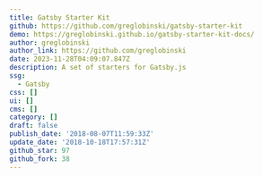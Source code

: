```yaml
---
title: Gatsby Starter Kit
github: https://github.com/greglobinski/gatsby-starter-kit
demo: https://greglobinski.github.io/gatsby-starter-kit-docs/
author: greglobinski
author_link: https://github.com/greglobinski
date: 2023-11-28T04:09:07.847Z
description: A set of starters for Gatsby.js
ssg:
  - Gatsby
css: []
ui: []
cms: []
category: []
draft: false
publish_date: '2018-08-07T11:59:33Z'
update_date: '2018-10-18T17:57:31Z'
github_star: 97
github_fork: 38
---
```

